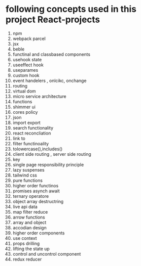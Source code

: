 # following concepts used in this project React-projects
1) npm
2) webpack parcel
3) jsx
4) beble
5) functinal and classbased components
6) usehook state
7) useeffect hook
8) useparames
9) custom hook
10) event handelers , onlcikc, onchange 
11) routing
12) virtual dom
13) micro service architecture
14) functions
15) shimmer ui
16) cores policy
17) json
18) import export
19) search functionality
20) react reconcliation
21) link to
22) filter functinoality
23) tolowercase(),includes()
24) client side routing , server side routing
25) key
26) single page responsibility principle
27) lazy suspenses
28) tailwind css
29) pure functions
30) higher order functinos
31)  promises asynch await
32) ternary operatore
33) object array destructring
34) live api data
35) map filter reduce
36) arrow functions
37) array and object
38) accodian design
39) higher order components
40) use context
41) props drilling
42) lifting the state up
43) control and uncontrol component
44) redux reducer
    
